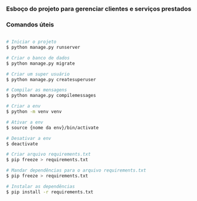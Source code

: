 ### Esboço do projeto para gerenciar clientes e serviços prestados

### Comandos úteis

```bash

# Iniciar o projeto
$ python manage.py runserver

# Criar o banco de dados
$ python manage.py migrate

# Criar um super usuário
$ python manage.py createsuperuser

# Compilar as mensagens
$ python manage.py compilemessages

# Criar a env
$ python -m venv venv

# Ativar a env
$ source {nome da env}/bin/activate

# Desativar a env
$ deactivate

# Criar arquivo requirements.txt
$ pip freeze > requirements.txt

# Mandar dependências para o arquivo requirements.txt
$ pip freeze > requirements.txt

# Instalar as dependências
$ pip install -r requirements.txt

```
